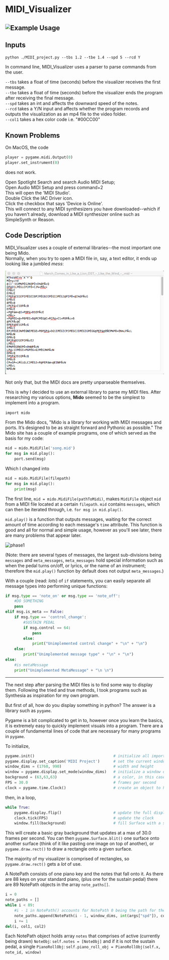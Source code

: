 # MIDI_Visualizer
## ![Example Usage](examples/videos/SNK_vid.gif)
## Inputs

```python ./MIDI_project.py --tbs 1.2 --tbe 1.4 --spd 5 --rcd Y```

In command line, MIDI_Visualizer uses a parser to parse commands from the user.

```--tbs``` takes a float of time (seconds) before the visualizer receives the first message.  
```--tbe``` takes a float of time (seconds) before the visualizer ends the program after receiving the final message.  
```--spd``` takes an int and affects the downward speed of the notes.  
```--rcd``` takes a Y/N input and affects whether the program records and outputs the visualization as an mp4 file to the video folder.  
```--col1``` takes a hex color code i.e. "#00CC00" 

## Known Problems

On MacOS, the code 
```python
player = pygame.midi.Output(0)
player.set_instrument(0)
```
does not work. 

Open Spotlight Search and search Audio MIDI Setup;  
Open Audio MIDI Setup and press command+2  
This will open the 'MIDI Studio'.  
Double Click the IAC Driver icon.  
Click the checkbox that says 'Device is Online'.  
This will connect to any MIDI synthesizers you have downloaded--which if you haven't already, download a MIDI synthesizer online such as SimpleSynth or Reason.

## Code Description

MIDI_Visualizer uses a couple of external libraries--the most important one being Mido.  
Normally, when you try to open a MIDI file in, say, a text editor, it ends up looking like a jumbled *mess*:  

![jumbled mess](/examples/screenshots/example-of-a-raw-midi-file.png)  

Not only that, but the MIDI docs are pretty unparseable themselves.  

This is why I decided to use an external library to parse my MIDI files. After researching my various options, **Mido** seemed to be the simplest to implement into a program.  

```import mido```  

From the Mido docs, "Mido is a library for working with MIDI messages and ports. It’s designed to be as straight forward and Pythonic as possible." The Mido site has a couple of example programs, one of which served as the basis for my code:  

```python
mid = mido.MidiFile('song.mid')
for msg in mid.play():
    port.send(msg)
```

Which I changed into  

```python
mid = mido.MidiFile(filepath)
for msg in mid.play():
    print(msg)
```

The first line, ```mid = mido.MidiFile(pathToMidi)```, makes ```MidiFile``` object ```mid``` from a MIDI file located at a certain ```filepath```. ```mid``` contains ```messages```, which can then be iterated through, i.e. ```for msg in mid.play()```.  

```mid.play()``` is a function that outputs messages, waiting for the correct amount of time according to each message's ```time``` attribute. This function is good and all for normal and simple usage, however as you'll see later, there are many problems that appear later.

![phase1](/examples/screenshots/phase1.png)  

(Note: there are several types of messages, the largest sub-divisions being ```messages``` and ```meta_messages```, ```meta_messages``` hold special information such as when the pedal turns on/off, or lyrics, or the name of an instrument; therefore the ```mid.play()``` function by default does not output ```meta_messages```.)  

With a couple (read: _lots_) of `if` statements, you can easily separate all message types into performing unique functions:
```python
if msg.type == 'note_on' or msg.type == 'note_off':
    #DO SOMETHING
    pass
elif msg.is_meta == False:
    if msg.type == 'control_change':
        #SUSTAIN PEDAL
        if msg.control == 64:
            pass
        else:
            print("Unimplemented control change" + "\n" + "\n")
    else:
        print("Unimplemented message type" + "\n" + "\n")
else:
    #is metaMessage
    print("Unimplemented MetaMessage" + "\n \n")
```
---
The next step after parsing the MIDI files is to find some way to display them. Following the tried and true methods, I took programs such as Synthesia as inspiration for my own program.  

But first of all, how do you display something in python? The answer is a library such as ```pygame```.  

Pygame is a bit complicated to get in to, however once you learn the basics, it is extremely easy to quickly implement visuals into a program. There are a couple of fundamental lines of code that are necessary for many programs in ```pygame```.  

To initialize,
```python
pygame.init()                                   # initialize all imported pygame modules
pygame.display.set_caption('MIDI Project')      # set the current window caption
window_dims = (1760, 990)                       # width and height
window = pygame.display.set_mode(window_dims)   # initialize a window or screen for display
background = (63,63,63)                         # a color, in this case, in RGB.
FPS = 30.0                                      # frames per second
clock = pygame.time.Clock()                     # create an object to help track time
```
then, in a loop,
```python
while True:
    pygame.display.flip()                       # update the full display Surface to the screen
    clock.tick(FPS)                             # update the clock
    window.fill(background)                     # fill Surface with a solid color
```
This will create a basic gray background that updates at a max of 30.0 frames per second. You can then ```pygame.Surface.blit()``` one surface onto another surface (think of it like pasting one image on top of another), or ```pygame.draw.rect()``` to draw a rectangle onto a given surface.

The majority of my visualizer is comprised of rectangles, so ```pygame.draw.rect()``` gets a _lot_ of use.  

A NotePath consists of one piano key and the notes that fall onto it. As there are 88 keys on your standard piano, (plus one for the sustain pedal) there are 89 NotePath objects in the array ```note_paths[]```.
```python
i = 0
note_paths = []
while i < 89:
    #i - 1 in NotePath() accounts for NotePath 0 being the path for the pedal
    note_paths.append(NotePath(i - 1, window_dims, int(args["spd"]), col1, col2, BUBBLES))
    i += 1
del(i, col1, col2)
```
Each NotePath object holds array ```notes``` that comprises of active (currently being drawn) ```NoteObj```:
```self.notes = [NoteObj]```
and if it is not the sustain pedal, a single ```PianoRollObj```:
```self.piano_roll_obj = PianoRollObj(self.x, note_id, window)```

